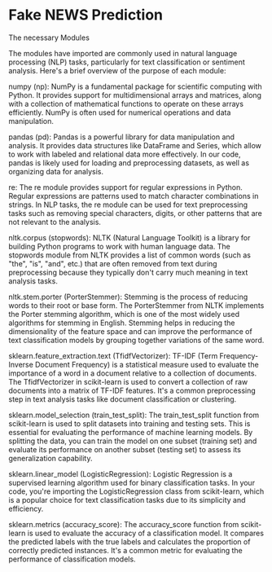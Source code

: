 # Fake NEWS Prediction


The necessary Modules

The modules have imported are commonly used in natural language processing (NLP) tasks, particularly for text classification or sentiment analysis. Here's a brief overview of the purpose of each module:

numpy (np): NumPy is a fundamental package for scientific computing with Python. It provides support for multidimensional arrays and matrices, along with a collection of mathematical functions to operate on these arrays efficiently. NumPy is often used for numerical operations and data manipulation.

pandas (pd): Pandas is a powerful library for data manipulation and analysis. It provides data structures like DataFrame and Series, which allow to work with labeled and relational data more effectively. In our code, pandas is likely used for loading and preprocessing datasets, as well as organizing data for analysis.

re: The re module provides support for regular expressions in Python. Regular expressions are patterns used to match character combinations in strings. In NLP tasks, the re module can be used for text preprocessing tasks such as removing special characters, digits, or other patterns that are not relevant to the analysis.

nltk.corpus (stopwords): NLTK (Natural Language Toolkit) is a library for building Python programs to work with human language data. The stopwords module from NLTK provides a list of common words (such as "the", "is", "and", etc.) that are often removed from text during preprocessing because they typically don't carry much meaning in text analysis tasks.

nltk.stem.porter (PorterStemmer): Stemming is the process of reducing words to their root or base form. The PorterStemmer from NLTK implements the Porter stemming algorithm, which is one of the most widely used algorithms for stemming in English. Stemming helps in reducing the dimensionality of the feature space and can improve the performance of text classification models by grouping together variations of the same word.

sklearn.feature_extraction.text (TfidfVectorizer): TF-IDF (Term Frequency-Inverse Document Frequency) is a statistical measure used to evaluate the importance of a word in a document relative to a collection of documents. The TfidfVectorizer in scikit-learn is used to convert a collection of raw documents into a matrix of TF-IDF features. It's a common preprocessing step in text analysis tasks like document classification or clustering.

sklearn.model_selection (train_test_split): The train_test_split function from scikit-learn is used to split datasets into training and testing sets. This is essential for evaluating the performance of machine learning models. By splitting the data, you can train the model on one subset (training set) and evaluate its performance on another subset (testing set) to assess its generalization capability.

sklearn.linear_model (LogisticRegression): Logistic Regression is a supervised learning algorithm used for binary classification tasks. In your code, you're importing the LogisticRegression class from scikit-learn, which is a popular choice for text classification tasks due to its simplicity and efficiency.

sklearn.metrics (accuracy_score): The accuracy_score function from scikit-learn is used to evaluate the accuracy of a classification model. It compares the predicted labels with the true labels and calculates the proportion of correctly predicted instances. It's a common metric for evaluating the performance of classification models.
